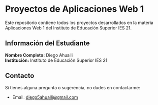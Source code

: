 # Proyectos de Aplicaciones Web 1

Este repositorio contiene todos los proyectos desarrollados en la materia Aplicaciones Web 1 del Instituto de Educación Superior IES 21.

## Información del Estudiante

**Nombre Completo:** Diego Ahualli  
**Institución:** Instituto de Educación Superior IES 21

## Contacto

Si tienes alguna pregunta o sugerencia, no dudes en contactarme:

- Email: diego5ahualli@gmail.com
